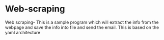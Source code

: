 # Web-scraping
Web scraping- This is a sample program which will extract the info from the webpage and save the info into file and send the email. This is based on the yaml architecture
